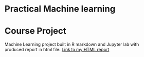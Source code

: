 # Practical Machine learning
# Course Project

Machine Learning project built in R markdown and Jupyter lab with produced report in html file.
[Link to my HTML report](https://olgaklischuk.github.io/Practical_ML-Course_Project/)
